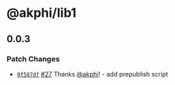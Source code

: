 # @akphi/lib1

## 0.0.3
### Patch Changes



- [`0f587df`](https://github.com/akphi/config-tester/commit/0f587dfdafb7d571f93e69e712467499a17b8314) [#27](https://github.com/akphi/config-tester/pull/27) Thanks [@akphi](https://github.com/akphi)! - add prepublish script
